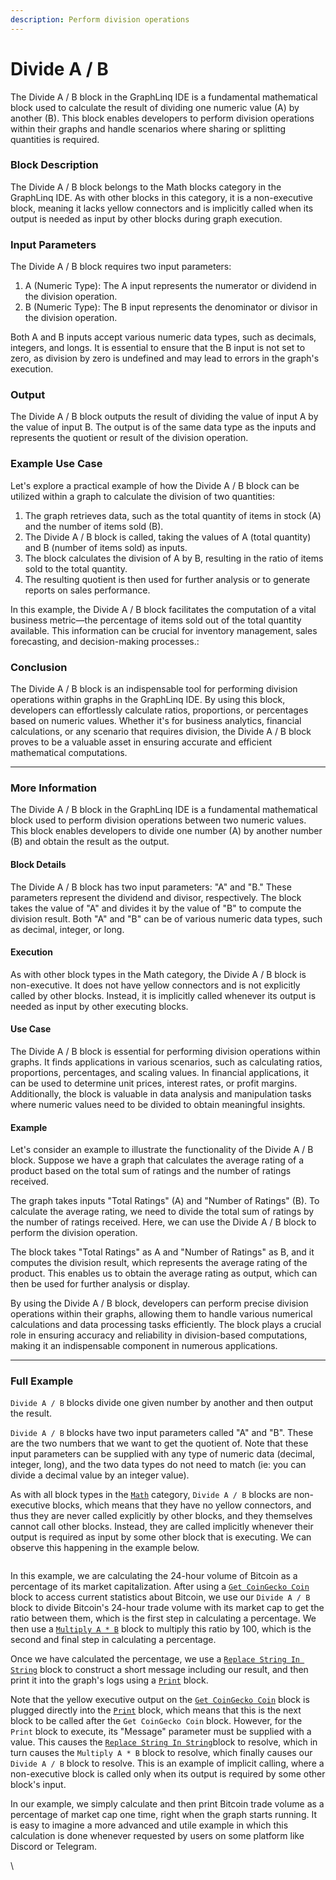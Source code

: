```yaml
---
description: Perform division operations
---
```


# Divide A / B

The Divide A / B block in the GraphLinq IDE is a fundamental mathematical block used to calculate the result of dividing one numeric value (A) by another (B). This block enables developers to perform division operations within their graphs and handle scenarios where sharing or splitting quantities is required.

### Block Description

The Divide A / B block belongs to the Math blocks category in the GraphLinq IDE. As with other blocks in this category, it is a non-executive block, meaning it lacks yellow connectors and is implicitly called when its output is needed as input by other blocks during graph execution.

### Input Parameters

The Divide A / B block requires two input parameters:

1. A (Numeric Type): The A input represents the numerator or dividend in the division operation.
2. B (Numeric Type): The B input represents the denominator or divisor in the division operation.

Both A and B inputs accept various numeric data types, such as decimals, integers, and longs. It is essential to ensure that the B input is not set to zero, as division by zero is undefined and may lead to errors in the graph's execution.

### Output

The Divide A / B block outputs the result of dividing the value of input A by the value of input B. The output is of the same data type as the inputs and represents the quotient or result of the division operation.

### Example Use Case

Let's explore a practical example of how the Divide A / B block can be utilized within a graph to calculate the division of two quantities:

1. The graph retrieves data, such as the total quantity of items in stock (A) and the number of items sold (B).
2. The Divide A / B block is called, taking the values of A (total quantity) and B (number of items sold) as inputs.
3. The block calculates the division of A by B, resulting in the ratio of items sold to the total quantity.
4. The resulting quotient is then used for further analysis or to generate reports on sales performance.

In this example, the Divide A / B block facilitates the computation of a vital business metric—the percentage of items sold out of the total quantity available. This information can be crucial for inventory management, sales forecasting, and decision-making processes.:&#x20;

### Conclusion

The Divide A / B block is an indispensable tool for performing division operations within graphs in the GraphLinq IDE. By using this block, developers can effortlessly calculate ratios, proportions, or percentages based on numeric values. Whether it's for business analytics, financial calculations, or any scenario that requires division, the Divide A / B block proves to be a valuable asset in ensuring accurate and efficient mathematical computations.



***

### More Information

The Divide A / B block in the GraphLinq IDE is a fundamental mathematical block used to perform division operations between two numeric values. This block enables developers to divide one number (A) by another number (B) and obtain the result as the output.

#### Block Details

The Divide A / B block has two input parameters: "A" and "B." These parameters represent the dividend and divisor, respectively. The block takes the value of "A" and divides it by the value of "B" to compute the division result. Both "A" and "B" can be of various numeric data types, such as decimal, integer, or long.

#### Execution

As with other block types in the Math category, the Divide A / B block is non-executive. It does not have yellow connectors and is not explicitly called by other blocks. Instead, it is implicitly called whenever its output is needed as input by other executing blocks.

#### Use Case

The Divide A / B block is essential for performing division operations within graphs. It finds applications in various scenarios, such as calculating ratios, proportions, percentages, and scaling values. In financial applications, it can be used to determine unit prices, interest rates, or profit margins. Additionally, the block is valuable in data analysis and manipulation tasks where numeric values need to be divided to obtain meaningful insights.

#### Example

Let's consider an example to illustrate the functionality of the Divide A / B block. Suppose we have a graph that calculates the average rating of a product based on the total sum of ratings and the number of ratings received.

The graph takes inputs "Total Ratings" (A) and "Number of Ratings" (B). To calculate the average rating, we need to divide the total sum of ratings by the number of ratings received. Here, we can use the Divide A / B block to perform the division operation.

The block takes "Total Ratings" as A and "Number of Ratings" as B, and it computes the division result, which represents the average rating of the product. This enables us to obtain the average rating as output, which can then be used for further analysis or display.

By using the Divide A / B block, developers can perform precise division operations within their graphs, allowing them to handle various numerical calculations and data processing tasks efficiently. The block plays a crucial role in ensuring accuracy and reliability in division-based computations, making it an indispensable component in numerous applications.



***

### Full Example

`Divide A / B` blocks divide one given number by another and then output the result.

`Divide A / B` blocks have two input parameters called "A" and "B". These are the two numbers that we want to get the quotient of. Note that these input parameters can be supplied with any type of numeric data (decimal, integer, long), and the two data types do not need to match (ie: you can divide a decimal value by an integer value).

As with all block types in the [`Math`](./) category, `Divide A / B` blocks are non-executive blocks, which means that they have no yellow connectors, and thus they are never called explicitly by other blocks, and they themselves cannot call other blocks. Instead, they are called implicitly whenever their output is required as input by some other block that is executing. We can observe this happening in the example below.

<figure><img src="https://i.imgur.com/sZ3v4vk.png" alt=""><figcaption></figcaption></figure>

In this example, we are calculating the 24-hour volume of Bitcoin as a percentage of its market capitalization. After using a [`Get CoinGecko Coin`](../../blocks-exchange/coingecko/get-coingecko-coin.md) block to access current statistics about Bitcoin, we use our `Divide A / B` block to divide Bitcoin's 24-hour trade volume with its market cap to get the ratio between them, which is the first step in calculating a percentage. We then use a [`Multiply A * B`](multiply-a-b.md) block to multiply this ratio by 100, which is the second and final step in calculating a percentage.

Once we have calculated the percentage, we use a [`Replace String In String`](../string/replace-string-in-string.md) block to construct a short message including our result, and then print it into the graph's logs using a [`Print`](../log/print.md) block.

Note that the yellow executive output on the [`Get CoinGecko Coin`](../../blocks-exchange/coingecko/get-coingecko-coin.md) block is plugged directly into the [`Print`](https://docs.graphlinq.io/blockTypes/5-log/1-print) block, which means that this is the next block to be called after the `Get CoinGecko Coin` block. However, for the `Print` block to execute, its "Message" parameter must be supplied with a value. This causes the [`Replace String In String`](../string/replace-string-in-string.md)block to resolve, which in turn causes the `Multiply A * B` block to resolve, which finally causes our `Divide A / B` block to resolve. This is an example of implicit calling, where a non-executive block is called only when its output is required by some other block's input.

In our example, we simply calculate and then print Bitcoin trade volume as a percentage of market cap one time, right when the graph starts running. It is easy to imagine a more advanced and utile example in which this calculation is done whenever requested by users on some platform like Discord or Telegram.

\
